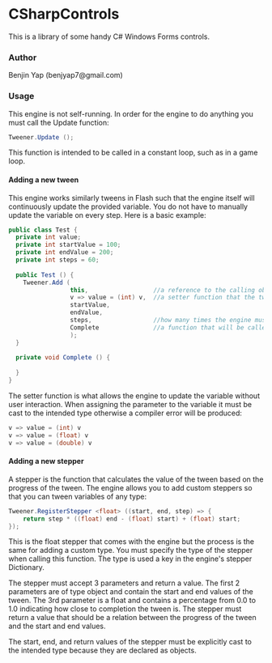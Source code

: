 <h1>CSharpControls</h1>

This is a library of some handy C# Windows Forms controls.

<h3>Author</h3>
Benjin Yap (benjyap7@gmail.com)

<h3>Usage</h3>
This engine is not self-running. In order for the engine to do anything you must call the Update function:

```C#
Tweener.Update ();
```
This function is intended to be called in a constant loop, such as in a game loop.

<h4>Adding a new tween</h4>
This engine works similarly tweens in Flash such that the engine itself will continuously update the provided variable. You do not have to manually update the variable on every step. Here is a basic example:

```C#
public class Test {
  private int value;
  private int startValue = 100;
  private int endValue = 200;
  private int steps = 60;
  
  public Test () {
    Tweener.Add (
                 this,                  //a reference to the calling object for the engine's internal Dictionary
                 v => value = (int) v,  //a setter function that the tween will use to update the variable
                 startValue,
                 endValue,
                 steps,                 //how many times the engine must be updated for this tween to be completed
                 Complete               //a function that will be called once the tween is complete
                 );
  }
  
  private void Complete () {
  
  }
}
```
The setter function is what allows the engine to update the variable without user interaction. When assigning the parameter to the variable it must be cast to the intended type otherwise a compiler error will be produced:

```C#
v => value = (int) v
v => value = (float) v
v => value = (double) v
```

<h4>Adding a new stepper</h4>

A stepper is the function that calculates the value of the tween based on the progress of the tween. The engine allows you to add custom steppers so that you can tween variables of any type:

```C#
Tweener.RegisterStepper <float> ((start, end, step) => {
	return step * ((float) end - (float) start) + (float) start;
});
```
This is the float stepper that comes with the engine but the process is the same for adding a custom type. You must specify the type of the stepper when calling this function. The type is used a key in the engine's stepper Dictionary. 

The stepper must accept 3 parameters and return a value. The first 2 parameters are of type object and contain the start and end values of the tween. The 3rd parameter is a float and contains a percentage from 0.0 to 1.0 indicating how close to completion the tween is. The stepper must return a value that should be a relation between the progress of the tween and the start and end values.

The start, end, and return values of the stepper must be explicitly cast to the intended type because they are declared as objects.
